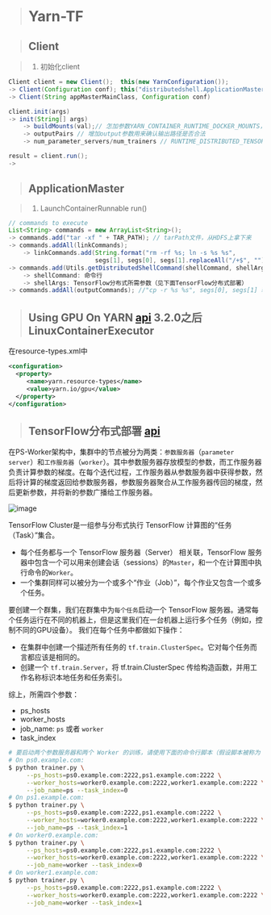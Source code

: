 > # Yarn-TF

> ## Client

> 1. 初始化client

```java
Client client = new Client();  this(new YarnConfiguration());
-> Client(Configuration conf); this("distributedshell.ApplicationMaster", conf);
-> Client(String appMasterMainClass, Configuration conf)
```

```java
client.init(args)
-> init(String[] args)
    -> buildMounts(val);// 怎加参数YARN_CONTAINER_RUNTIME_DOCKER_MOUNTS，获得环境的挂载信息
    -> outputPairs // 增加output参数用来确认输出路径是否合法
    -> num_parameter_servers/num_trainers // RUNTIME_DISTRIBUTED_TENSORFLOW专用参数
```

```java
result = client.run();
-> 
```

> ## ApplicationMaster

> 1. LaunchContainerRunnable run()

```java
// commands to execute
List<String> commands = new ArrayList<String>();
-> commands.add("tar -xf " + TAR_PATH); // tarPath文件，从HDFS上拿下来
-> commands.addAll(linkCommands);
    -> linkCommands.add(String.format("rm -rf %s; ln -s %s %s",
                        segs[1], segs[0], segs[1].replaceAll("/+$", ""))); // 硬盘挂载对应信息
-> commands.add(Utils.getDistributedShellCommand(shellCommand, shellArgs)); //实际命令行
    -> shellCommand: 命令行
    -> shellArgs: TensorFlow分布式所需参数（见下面TensorFlow分布式部署）
-> commands.addAll(outputCommands); //"cp -r %s %s", segs[0], segs[1] 转移结果到指定output目录
```

> ## Using GPU On YARN [api](https://hadoop.apache.org/docs/stable/hadoop-yarn/hadoop-yarn-site/UsingGpus.html) 3.2.0之后 LinuxContainerExecutor

在resource-types.xml中

```xml
<configuration>
  <property>
     <name>yarn.resource-types</name>
     <value>yarn.io/gpu</value>
  </property>
</configuration>
```



> ## TensorFlow分布式部署 [api](https://tensorflow.juejin.im/deploy/distributed.html)

在PS-Worker架构中，集群中的节点被分为两类：`参数服务器`（`parameter server`）和`工作服务器`（`worker`）。其中参数服务器存放模型的参数，而工作服务器负责计算参数的梯度。在每个迭代过程，工作服务器从参数服务器中获得参数，然后将计算的梯度返回给参数服务器，参数服务器聚合从工作服务器传回的梯度，然后更新参数，并将新的参数广播给工作服务器。

![image](https://support.huaweicloud.com/ug-tf-training-tensorflow/figure/zh-cn_image_0280171120.png)

TensorFlow Cluster是一组参与分布式执行 TensorFlow 计算图的“任务（Task）”集合。
- 每个任务都与一个 TensorFlow 服务器（Server） 相关联，TensorFlow 服务器中包含一个可以用来创建会话（sessions）的`Master`，和一个在计算图中执行命令的`Worker`。
- 一个集群同样可以被分为一个或多个“作业（Job）”，每个作业又包含一个或多个任务。

要创建一个群集，我们在群集中为`每个任务`启动一个 TensorFlow 服务器。通常每个任务运行在不同的机器上，但是这里我们在一台机器上运行多个任务（例如，控制不同的GPU设备）。 我们在每个任务中都做如下操作：

- 在集群中创建一个描述所有任务的 `tf.train.ClusterSpec`。它对每个任务而言都应该是相同的。
- 创建一个 `tf.train.Server`，将 tf.train.ClusterSpec 传给构造函数，并用工作名称标识本地任务和任务索引。

综上，所需四个参数：
- ps_hosts
- worker_hosts
- job_name: `ps` 或者 `worker`
- task_index

```Bash
# 要启动两个参数服务器和两个 Worker 的训练，请使用下面的命令行脚本（假设脚本被称为 trainer.py）
# On ps0.example.com:
$ python trainer.py \
     --ps_hosts=ps0.example.com:2222,ps1.example.com:2222 \
     --worker_hosts=worker0.example.com:2222,worker1.example.com:2222 \
     --job_name=ps --task_index=0
# On ps1.example.com:
$ python trainer.py \
     --ps_hosts=ps0.example.com:2222,ps1.example.com:2222 \
     --worker_hosts=worker0.example.com:2222,worker1.example.com:2222 \
     --job_name=ps --task_index=1
# On worker0.example.com:
$ python trainer.py \
     --ps_hosts=ps0.example.com:2222,ps1.example.com:2222 \
     --worker_hosts=worker0.example.com:2222,worker1.example.com:2222 \
     --job_name=worker --task_index=0
# On worker1.example.com:
$ python trainer.py \
     --ps_hosts=ps0.example.com:2222,ps1.example.com:2222 \
     --worker_hosts=worker0.example.com:2222,worker1.example.com:2222 \
     --job_name=worker --task_index=1
```